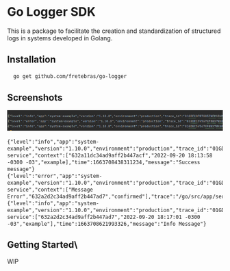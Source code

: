 # Go Logger SDK


This is a package to facilitate the creation and standardization of structured logs in systems developed in Golang.



## Installation

```bash
  go get github.com/fretebras/go-logger
```


## Screenshots
![App Screenshot](doc/output_example.png)

```text
{"level":"info","app":"system-example","version":"1.10.0","environment":"production","trace_id":"01GDEC07RTG85ZWEM1BVMBSC6J","service":"sample-service","context":["632a11dc34ad9aff2b447acf","2022-09-20 18:13:58 -0300 -03","example],"time":1663708438311234,"message":"Success message"}
{"level":"error","app":"system-example","version":"1.10.0","environment":"production","trace_id":"01GDEC5V567XFBWX7WXGFVWWKM","service":"sample-service","context":["Message Error","632a2d2c34ad9aff2b447ad7","confirmed"],"trace":"/go/src/app/services/example/service.go:130","time":1663708621993235,"message":"message_error"}
{"level":"info","app":"system-example","version":"1.10.0","environment":"production","trace_id":"01GDEC5V567XFBWX7WXGFVWWKM","service":"sample-service":["632a2d2c34ad9aff2b447ad7","2022-09-20 18:17:01 -0300 -03","example"],"time":1663708621993326,"message":"Info Message"}
```


## Getting Started\

WIP